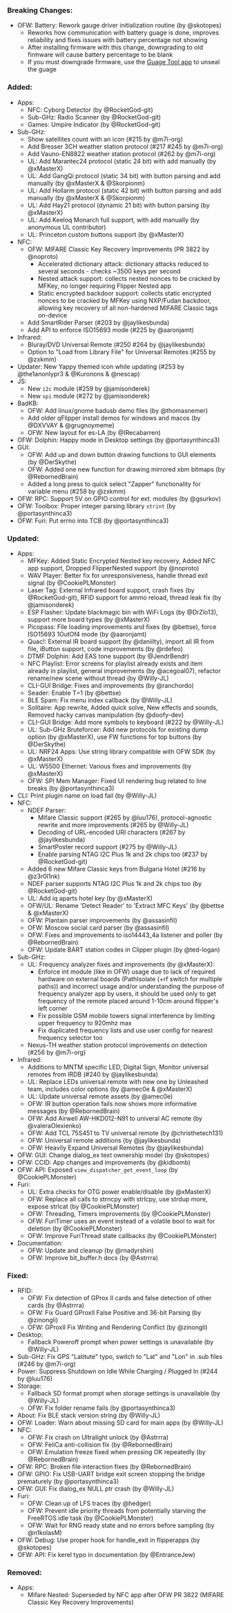 ### Breaking Changes:
- OFW: Battery: Rework gauge driver initialization routine (by @skotopes)
  - Reworks how communication with battery guage is done, improves reliability and fixes issues with battery percentage not showing
  - After installing firmware with this change, downgrading to old firmware will cause battery percentage to be blank
  - If you must downgrade firmware, use the [Guage Tool app](https://github.com/skotopes/flipperzero_gauge_tool) to unseal the guage

### Added:
- Apps:
  - NFC: Cyborg Detector (by @RocketGod-git)
  - Sub-GHz: Radio Scanner (by @RocketGod-git)
  - Games: Umpire Indicator (by @RocketGod-git)
- Sub-GHz:
  - Show satellites count with an icon (#215 by @m7i-org)
  - Add Bresser 3CH weather station protocol (#217 #245 by @m7i-org)
  - Add Vauno-EN8822 weather station protocol (#262 by @m7i-org)
  - UL: Add Marantec24 protocol (static 24 bit) with add manually (by @xMasterX)
  - UL: Add GangQi protocol (static 34 bit) with button parsing and add manually (by @xMasterX & @Skorpionm)
  - UL: Add Hollarm protocol (static 42 bit) with button parsing and add manually (by @xMasterX & @Skorpionm)
  - UL: Add Hay21 protocol (dynamic 21 bit) with button parsing (by @xMasterX)
  - UL: Add Keeloq Monarch full support, with add manually (by anonymous UL contributor)
  - UL: Princeton custom buttons support (by @xMasterX)
- NFC:
  - OFW: MIFARE Classic Key Recovery Improvements (PR 3822 by @noproto)
    - Accelerated dictionary attack: dictionary attacks reduced to several seconds - checks ~3500 keys per second
    - Nested attack support: collects nested nonces to be cracked by MFKey, no longer requiring Flipper Nested app
    - Static encrypted backdoor support: collects static encrypted nonces to be cracked by MFKey using NXP/Fudan backdoor, allowing key recovery of all non-hardened MIFARE Classic tags on-device
  - Add SmartRider Parser (#203 by @jaylikesbunda)
  - Add API to enforce ISO15693 mode (#225 by @aaronjamt)
- Infrared:
  - Bluray/DVD Universal Remote (#250 #264 by @jaylikesbunda)
  - Option to "Load from Library File" for Universal Remotes (#255 by @zxkmm)
- Updater: New Yappy themed icon while updating (#253 by @the1anonlypr3 & @Kuronons & @nescap)
- JS:
  - New `i2c` module (#259 by @jamisonderek)
  - New `spi` module (#272 by @jamisonderek)
- BadKB:
  - OFW: Add linux/gnome badusb demo files (by @thomasnemer)
  - Add older qFlipper install demos for windows and macos (by @DXVVAY & @grugnoymeme)
  - OFW: New layout for es-LA (by @IRecabarren)
- OFW: Dolphin: Happy mode in Desktop settings (by @portasynthinca3)
- GUI:
  - OFW: Add up and down button drawing functions to GUI elements (by @DerSkythe)
  - OFW: Added one new function for drawing mirrored xbm bitmaps (by @RebornedBrain)
  - Added a long press to quick select "Zapper" functionality for variable menu (#258 by @zxkmm)
- OFW: RPC: Support 5V on GPIO control for ext. modules (by @gsurkov)
- OFW: Toolbox: Proper integer parsing library `strint` (by @portasynthinca3)
- OFW: Furi: Put errno into TCB (by @portasynthinca3)

### Updated:
- Apps:
  - MFKey: Added Static Encrypted Nested key recovery, Added NFC app support, Dropped FlipperNested support (by @noproto)
  - WAV Player: Better fix for unresponsiveness, handle thread exit signal (by @CookiePLMonster)
  - Laser Tag: External Infrared board support, crash fixes (by @RocketGod-git), RFID support for ammo reload, thread leak fix (by @jamisonderek)
  - ESP Flasher: Update blackmagic bin with WiFi Logs (by @DrZlo13), support more board types (by @xMasterX)
  - Picopass: File loading improvements and fixes (by @bettse), force ISO15693 1OutOf4 mode (by @aaronjamt)
  - Quac!: External IR board support (by @daniilty), import all IR from file, iButton support, code improvements (by @rdefeo)
  - DTMF Dolphin: Add EAS tone support (by @JendrBendr)
  - NFC Playlist: Error screens for playlist already exists and item already in playlist, general improvements (by @acegoal07), refactor rename/new scene without thread (by @Willy-JL)
  - CLI-GUI Bridge: Fixes and improvements (by @ranchordo)
  - Seader: Enable T=1 (by @bettse)
  - BLE Spam: Fix menu index callback (by @Willy-JL)
  - Solitaire: App rewrite, Added quick solve, New effects and sounds, Removed hacky canvas manipulation (by @doofy-dev)
  - CLI-GUI Bridge: Add more symbols to keyboard (#222 by @Willy-JL)
  - UL: Sub-GHz Bruteforcer: Add new protocols for existing dump option (by @xMasterX), use FW functions for top buttons (by @DerSkythe)
  - UL: NRF24 Apps: Use string library compatible with OFW SDK (by @xMasterX)
  - UL: W5500 Ethernet: Various fixes and improvements (by @xMasterX)
  - OFW: SPI Mem Manager: Fixed UI rendering bug related to line breaks (by @portasynthinca3)
- CLI: Print plugin name on load fail (by @Willy-JL)
- NFC:
  - NDEF Parser:
    - Mifare Classic support (#265 by @luu176), protocol-agnostic rewrite and more improvements (#265 by @Willy-JL)
    - Decoding of URL-encoded URI characters (#267 by @jaylikesbunda)
    - SmartPoster record support (#275 by @Willy-JL)
    - Enable parsing NTAG I2C Plus 1k and 2k chips too (#237 by @RocketGod-git)
  - Added 6 new Mifare Classic keys from Bulgaria Hotel (#216 by @z3r0l1nk)
  - NDEF parser supports NTAG I2C Plus 1k and 2k chips too (by @RocketGod-git)
  - UL: Add iq aparts hotel key (by @xMasterX)
  - OFW/UL: Rename 'Detect Reader' to 'Extract MFC Keys' (by @bettse & @xMasterX)
  - OFW: Plantain parser improvements (by @assasinfil)
  - OFW: Moscow social card parser (by @assasinfil)
  - OFW: Fixes and improvements to iso14443_4a listener and poller (by @RebornedBrain)
  - OFW: Update BART station codes in Clipper plugin (by @ted-logan)
- Sub-GHz:
  - UL: Frequency analyzer fixes and improvements (by @xMasterX):
    - Enforce int module (like in OFW) usage due to lack of required hardware on external boards (PathIsolate (+rf switch for multiple paths)) and incorrect usage and/or understanding the purpose of frequency analyzer app by users, it should be used only to get frequency of the remote placed around 1-10cm around flipper's left corner
    - Fix possible GSM mobile towers signal interference by limiting upper frequency to 920mhz max
    - Fix duplicated frequency lists and use user config for nearest frequency selector too
  - Nexus-TH weather station protocol improvements on detection (#256 by @m7i-org)
- Infrared:
  - Additions to MNTM specific LED, Digital Sign, Monitor universal remotes from IRDB (#240 by @jaylikesbunda)
  - UL: Replace LEDs universal remote with new one by Unleashed team, includes color options (by @amec0e & @xMasterX)
  - UL: Update universal remote assets (by @amec0e)
  - OFW: IR button operation fails now shows more informative messages (by @RebornedBrain)
  - OFW: Add Airwell AW-HKD012-N91 to univeral AC remote (by @valeraOlexienko)
  - OFW: Add TCL 75S451 to TV universal remote (by @christhetech131)
  - OFW: Universal remote additions (by @jaylikesbunda)
  - OFW: Heavily Expand Universal Remotes (by @jaylikesbunda)
- OFW: GUI: Change dialog_ex text ownership model (by @skotopes)
- OFW: CCID: App changes and improvements (by @kidbomb)
- OFW: API: Exposed `view_dispatcher_get_event_loop` (by @CookiePLMonster)
- Furi:
  - UL: Extra checks for OTG power enable/disable (by @xMasterX)
  - OFW: Replace all calls to strncpy with strlcpy, use strdup more, expose strlcat (by @CookiePLMonster)
  - OFW: Threading, Timers improvements (by @CookiePLMonster)
  - OFW: FuriTimer uses an event instead of a volatile bool to wait for deletion (by @CookiePLMonster)
  - OFW: Improve FuriThread state callbacks (by @CookiePLMonster)
- Documentation:
  - OFW: Update and cleanup (by @rnadyrshin)
  - OFW: Improve bit_buffer.h docs (by @Astrrra)

### Fixed:
- RFID:
  - OFW: Fix detection of GProx II cards and false detection of other cards (by @Astrrra)
  - OFW: Fix Guard GProxII False Positive and 36-bit Parsing (by @zinongli)
  - OFW: GProxII Fix Writing and Rendering Conflict (by @zinongli)
- Desktop:
  - Fallback Poweroff prompt when power settings is unavailable (by @Willy-JL)
- Sub-GHz: Fix GPS "Latitute" typo, switch to "Lat" and "Lon" in .sub files (#246 by @m7i-org)
- Power: Suppress Shutdown on Idle While Charging / Plugged In (#244 by @luu176)
- Storage:
  - Fallback SD format prompt when storage settings is unavailable (by @Willy-JL)
  - OFW: Fix folder rename fails (by @portasynthinca3)
- About: Fix BLE stack version string (by @Willy-JL)
- OFW: Loader: Warn about missing SD card for main apps (by @Willy-JL)
- NFC:
  - OFW: Fix crash on Ultralight unlock (by @Astrrra)
  - OFW: FeliCa anti-collision fix (by @RebornedBrain)
  - OFW: Emulation freeze fixed when pressing OK repeatedly (by @RebornedBrain)
- OFW: RPC: Broken file interaction fixes (by @RebornedBrain)
- OFW: GPIO: Fix USB-UART bridge exit screen stopping the bridge prematurely (by @portasynthinca3)
- OFW: GUI: Fix dialog_ex NULL ptr crash (by @Willy-JL)
- Furi:
  - OFW: Clean up of LFS traces (by @hedger)
  - OFW: Prevent idle priority threads from potentially starving the FreeRTOS idle task (by @CookiePLMonster)
  - OFW: Wait for RNG ready state and no errors before sampling (by @n1kolasM)
- OFW: Debug: Use proper hook for handle_exit in flipperapps (by @skotopes)
- OFW: API: Fix kerel typo in documentation (by @EntranceJew)

### Removed:
- Apps:
  - Mifare Nested: Superseded by NFC app after OFW PR 3822 (MIFARE Classic Key Recovery Improvements)